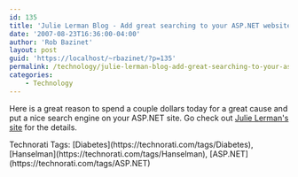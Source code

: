 ```yaml
---
id: 135
title: 'Julie Lerman Blog - Add great searching to your ASP.NET website for a nominal cost and support the American Diabetes Association'
date: '2007-08-23T16:36:00-04:00'
author: 'Rob Bazinet'
layout: post
guid: 'https://localhost/~rbazinet/?p=135'
permalink: /technology/julie-lerman-blog-add-great-searching-to-your-asp-net-website-for-a-nominal-cost-and-support-the-american-diabetes-association/
categories:
    - Technology
---
```


Here is a great reason to spend a couple dollars today for a great cause and put a nice search engine on your ASP.NET site. Go check out [Julie Lerman's site](https://www.thedatafarm.com/blog/2007/08/23/AddGreatSearchingToYourASPNETWebsiteForANominalCostAndSupportTheAmericanDiabetesAssn.aspx) for the details.

<div class="wlWriterSmartContent" style="display:inline;margin:0;padding:0;">Technorati Tags: [Diabetes](https://technorati.com/tags/Diabetes), [Hanselman](https://technorati.com/tags/Hanselman), [ASP.NET](https://technorati.com/tags/ASP.NET)</div>